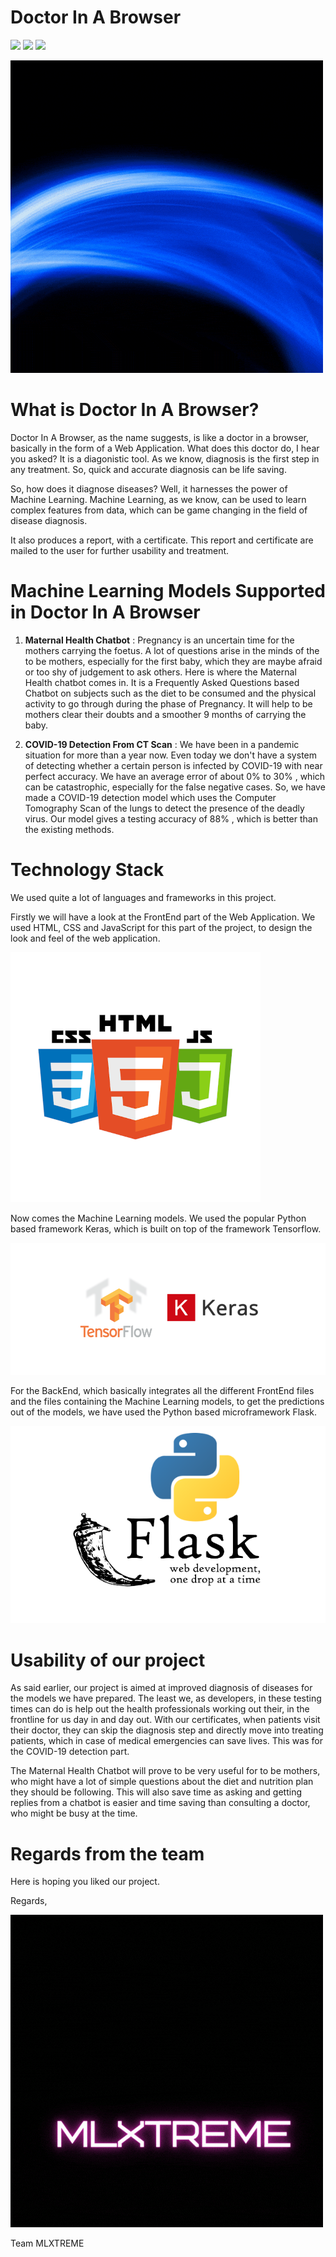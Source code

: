 # Doctor In A Browser
  <img src="https://forthebadge.com/images/badges/built-with-love.svg">     <img src="https://forthebadge.com/images/badges/made-with-python.svg">    <img src="https://forthebadge.com/images/badges/open-source.svg">


![text](https://github.com/MLXTREME/Doctor-In-A-Browser/blob/main/assets/Smart-Doc-IN-A-Browser.gif?style=centreme)

# What is Doctor In A Browser?
Doctor In A Browser, as the name suggests, is like a doctor in a browser, basically in the form of a Web Application. What does this doctor do, I hear you asked? It is a diagonistic tool. As we know, diagnosis is the first step in any treatment. So, quick and accurate diagnosis can be life saving. 

So, how does it diagnose diseases? Well, it harnesses the power of Machine Learning. Machine Learning, as we know, can be used to learn complex features from data, which can be game changing in the field of disease diagnosis. 

It also produces a report, with a certificate. This report and certificate are mailed to the user for further usability and treatment. 

# Machine Learning Models Supported in Doctor In A Browser
1. **Maternal Health Chatbot** : Pregnancy is an uncertain time for the mothers carrying the foetus. A lot of questions arise in the minds of the to be mothers, especially for the first baby, which they are maybe afraid or too shy of judgement to ask others. Here is where the Maternal Health chatbot comes in. It is a Frequently Asked Questions based Chatbot on subjects such as the diet to be consumed and the physical activity to go through during the phase of Pregnancy. It will help to be mothers clear their doubts and a smoother 9 months of carrying the baby.

2. **COVID-19 Detection From CT Scan** : We have been in a pandemic situation for more than a year now. Even today we don't have a system of detecting whether a certain person is infected by COVID-19 with near perfect accuracy. We have an average error of about 0% to 30% , which can be catastrophic, especially for the false negative cases. So, we have made a COVID-19 detection model which uses the Computer Tomography Scan of the lungs to detect the presence of the deadly virus. Our model gives a testing accuracy of 88% , which is better than the existing methods. 


# Technology Stack
 We used quite a lot of languages and frameworks in this project. 

 Firstly we will have a look at the FrontEnd part of the Web Application. We used HTML, CSS and JavaScript for this part of the project, to design the look and feel of the web application.

 ![](assets/img/htmlcssjs.png)
 
 Now comes the Machine Learning models. We used the popular Python based framework Keras, which is built on top of the framework Tensorflow. 

 ![](assets/img/tfk.png)

 For the BackEnd, which basically integrates all the different FrontEnd files and the files containing the Machine Learning models, to get the predictions out of the models, we have used the Python based microframework Flask.

 ![](assets/img/flask.png)
 
 # Usability of our project
 As said earlier, our project is aimed at improved diagnosis of diseases for the models we have prepared. The least we, as developers, in these testing times can do is help out the health professionals working out their, in the frontline for us day in and day out. With our certificates, when patients visit their doctor, they can skip the diagnosis step and directly move into treating patients, which in case of medical emergencies can save lives. This was for the COVID-19 detection part.
 
 The Maternal Health Chatbot will prove to be very useful for to be mothers, who might have a lot of simple questions about the diet and nutrition plan they should be following. This will also save time as asking and getting replies from a chatbot is easier and time saving than consulting a doctor, who might be busy at the time. 
 
 # Regards from the team
 Here is hoping you liked our project.
 
 Regards,
 
 ![t](https://github.com/MLXTREME/Doctor-In-A-Browser/blob/main/assets/MLXTREME.gif)
 
 Team MLXTREME
 
